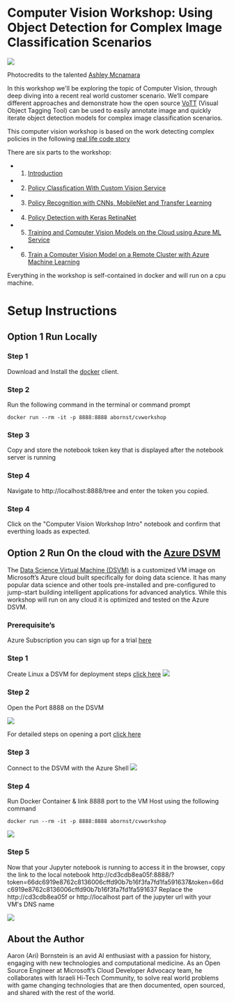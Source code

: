 # Computer Vision Workshop: Using Object Detection for Complex Image Classification Scenarios
![](https://github.com/ashleymcnamara/Developer-Advocate-Bit/blob/master/bit_ai.png?raw=true)

Photocredits to the talented [Ashley Mcnamara](https://github.com/ashleymcnamara/Developer-Advocate-Bit/blob/master/bit_ai.png)

In this workshop we'll be exploring the topic of Computer Vision, through deep diving into a recent real world customer scenario. We’ll compare different approaches and demonstrate how the open source [VoTT](github.com/Microsoft/VoTT) (Visual Object Tagging Tool) can be used to easily annotate image and quickly iterate object detection models for complex image classification scenarios. 
 
This computer vision workshop is based on the work detecting complex policies in the following [real life code story](https://www.microsoft.com/developerblog/2017/07/31/using-object-detection-complex-image-classification-scenarios/)

There are six parts to the workshop:
 - 1) [Introduction](https://github.com/aribornstein/cvworkshop/blob/master/%231%20Computer%20Vision%20Workshop%20Intro.ipynb)
 - 2) [Policy Classfication With Custom Vision Service](https://github.com/aribornstein/cvworkshop/blob/master/%232%20Policy%20Classfication%20With%20Custom%20Vision%20Service.ipynb)
 - 3) [Policy Recognition with CNNs, MobileNet and Transfer Learning](https://github.com/aribornstein/cvworkshop/blob/master/%233%20Policy%20Recognition%20with%20CNNs%2C%20MobileNet%20and%20Transfer%20Learning.ipynb)
 - 4) [Policy Detection with Keras RetinaNet](https://github.com/aribornstein/cvworkshop/blob/master/%234%20Policy%20Detection%20with%20Keras%20RetinaNet.ipynb)
 - 5) [Training and Computer Vision Models on the Cloud using Azure ML Service](https://github.com/aribornstein/cvworkshop/blob/master/%235%20Training%20and%20Computer%20Vision%20Models%20on%20the%20Cloud%20using%20Azure%20ML%20Service.ipynb)
 - 6) [Train a Computer Vision Model on a Remote Cluster with Azure Machine Learning](https://github.com/aribornstein/cvworkshop/blob/master/%235%20Training%20and%20Computer%20Vision%20Models%20on%20the%20Cloud%20using%20Azure%20ML%20Service.ipynb)

Everything in the workshop is self-contained in docker and will run on a cpu machine.

# Setup Instructions

## Option 1 Run Locally 

### Step 1 
Download and Install the [docker](https://www.docker.com) client.

### Step 2
Run the following command in the terminal or command prompt
```
docker run --rm -it -p 8888:8888 abornst/cvworkshop
```
### Step 3 
Copy and store the notebook token key that is displayed after the notebook server is running

### Step 4
Navigate to http://localhost:8888/tree and enter the token you copied.

### Step 4
Click on the "Computer Vision Workshop Intro" notebook and confirm that everthing loads as expected.

## Option 2 Run On the cloud with the [Azure DSVM](https://medium.com/@aribornstein/5-steps-to-more-interactive-deep-learning-79126f089696) 

The [Data Science Virtual Machine (DSVM)](https://docs.microsoft.com/azure/machine-learning/data-science-virtual-machine/overview?WT.mc_id=cvworkshop-github-abornst) is a customized VM image on Microsoft’s Azure cloud built specifically for doing data science. It has many popular data science and other tools pre-installed and pre-configured to jump-start building intelligent applications for advanced analytics. While this workshop will run on any cloud it is optimized and tested on the Azure DSVM.

### Prerequisite’s

Azure Subscription you can sign up for a trial [here](https://azure.microsoft.com/en-us/offers/ms-azr-0044p/?WT.mc_id=medium-blog-abornst)

### Step 1

Create Linux a DSVM for deployment steps [click here](https://docs.microsoft.com/azure/machine-learning/data-science-virtual-machine/dsvm-ubuntu-intro?WT.mc_id=cvworkshop-github-abornst)
![](https://cdn-images-1.medium.com/max/1200/0*jqpjzD7wCqzGk2dR.gif)

### Step 2 

Open the Port 8888 on the DSVM 

![](https://cdn-images-1.medium.com/max/1200/0*B_wWKNZL9UFiZh9K.gif)

For detailed steps on opening a port [click here](https://docs.microsoft.com/en-us/azure/virtual-machines/windows/nsg-quickstart-portal?WT.mc_id=cvworkshop-github-abornst)

### Step 3

Connect to the DSVM with the Azure Shell
![](https://cdn-images-1.medium.com/max/1200/0*dfoVcemzvTHIn4bD.gif)

### Step 4

Run Docker Container & link 8888 port to the VM Host using the following command

```
docker run --rm -it -p 8888:8888 abornst/cvworkshop
```

![](https://cdn-images-1.medium.com/max/1200/0*yJWVZw5dy8h6gj64.gif)

### Step 5

Now that your Jupyter notebook is running to access it in the browser, copy the link to the local notebook http://cd3cdb8ea05f:8888/?token=66dc6919e8762c8136006cffd90b7b16f3fa7fd1fa591637&token=66dc6919e8762c8136006cffd90b7b16f3fa7fd1fa591637
Replace the http://cd3cdb8ea05f or http://localhost part of the jupyter url with your VM's DNS name

![](https://cdn-images-1.medium.com/max/1200/0*6G_Ex_dQt4NU63sE.gif)

## About the Author
Aaron (Ari) Bornstein is an avid AI enthusiast with a passion for history, engaging with new technologies and computational medicine. As an Open Source Engineer at Microsoft’s Cloud Developer Advocacy team, he collaborates with Israeli Hi-Tech Community, to solve real world problems with game changing technologies that are then documented, open sourced, and shared with the rest of the world.

